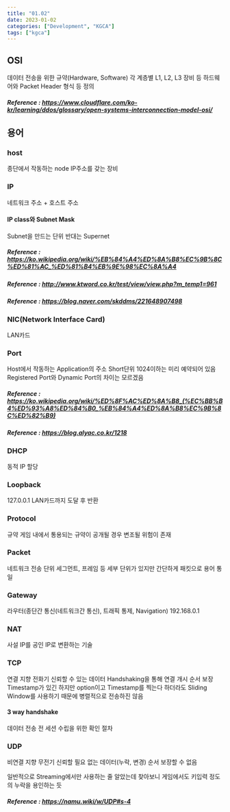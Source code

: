 ```yaml
---
title: "01.02"
date: 2023-01-02
categories: ["Development", "KGCA"]
tags: ["kgca"]
---
```

## OSI
데이터 전송을 위한 규약(Hardware, Software)
각 계층별 L1, L2, L3 장비 등 하드웨어와 Packet Header 형식 등 정의
##### _Reference_ : https://www.cloudflare.com/ko-kr/learning/ddos/glossary/open-systems-interconnection-model-osi/

## 용어
### host
종단에서 작동하는 node
IP주소를 갖는 장비

### IP
네트워크 주소 + 호스트 주소
#### IP class와 Subnet Mask
Subnet을 만드는 단위
반대는 Supernet

##### _Reference_ : https://ko.wikipedia.org/wiki/%EB%84%A4%ED%8A%B8%EC%9B%8C%ED%81%AC_%ED%81%B4%EB%9E%98%EC%8A%A4
##### _Reference_ : http://www.ktword.co.kr/test/view/view.php?m_temp1=961
##### _Reference_ : https://blog.naver.com/skddms/221648907498

### NIC(Network Interface Card)
LAN카드

### Port
Host에서 작동하는 Application의 주소
Short단위
1024이하는 미리 예약되어 있음
Registered Port와 Dynamic Port의 차이는 모르겠음
##### _Reference_ : https://ko.wikipedia.org/wiki/%ED%8F%AC%ED%8A%B8_(%EC%BB%B4%ED%93%A8%ED%84%B0_%EB%84%A4%ED%8A%B8%EC%9B%8C%ED%82%B9)
##### _Reference_ : https://blog.alyac.co.kr/1218

### DHCP
동적 IP 할당

### Loopback
127.0.0.1
LAN카드까지 도달 후 반환

### Protocol
규약
게임 내에서 통용되는 규약이 공개될 경우 변조될 위험이 존재

### Packet
네트워크 전송 단위
세그먼트, 프레임 등 세부 단위가 있지만 간단하게 패킷으로 용어 통일

### Gateway
라우터(종단간 통신(네트워크간 통신), 트래픽 통제, Navigation)
192.168.0.1

### NAT
사설 IP를 공인 IP로 변환하는 기술

### TCP
연결 지향
전화기
신뢰할 수 있는 데이터
Handshaking을 통해 연결 개시
순서 보장
Timestamp가 있긴 하지만 option이고 Timestamp를 찍는다 하더라도 Sliding Window를 사용하기 때문에 병렬적으로 전송하진 않음
#### 3 way handshake
데이터 전송 전 세션 수립을 위한 확인 절차

### UDP
비연결 지향
무전기
신뢰할 필요 없는 데이터(누락, 변경)
순서 보장할 수 없음

일반적으로 Streaming에서만 사용하는 줄 알았는데 찾아보니 게임에서도 키입력 정도의 누락을 용인하는 듯
##### _Reference_ : https://namu.wiki/w/UDP#s-4